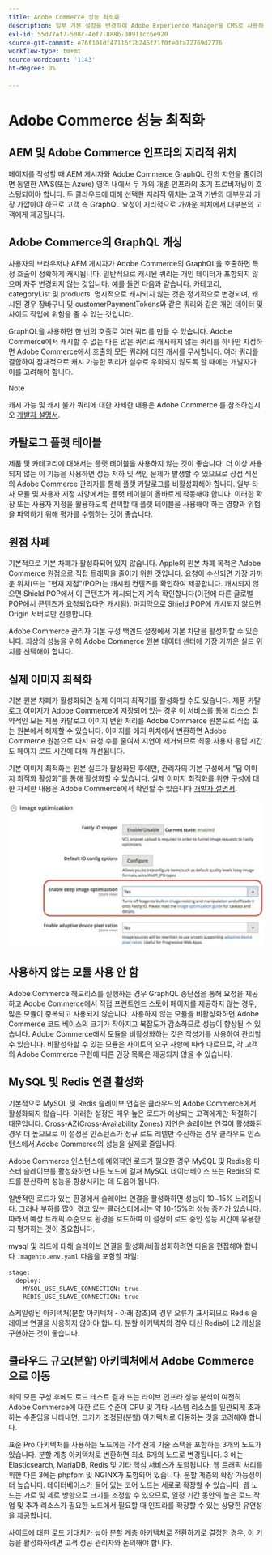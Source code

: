 ```yaml
---
title: Adobe Commerce 성능 최적화
description: 일부 기본 설정을 변경하여 Adobe Experience Manager을 CMS로 사용하도록 Adobe Commerce 프로젝트를 준비합니다.
exl-id: 55d77af7-508c-4ef7-888b-00911cc6e920
source-git-commit: e76f101df47116f7b246f21f0fe0fa72769d2776
workflow-type: tm+mt
source-wordcount: '1143'
ht-degree: 0%

---
```


# Adobe Commerce 성능 최적화

## AEM 및 Adobe Commerce 인프라의 지리적 위치

페이지를 작성할 때 AEM 게시자와 Adobe Commerce GraphQL 간의 지연을 줄이려면 동일한 AWS(또는 Azure) 영역 내에서 두 개의 개별 인프라의 초기 프로비저닝이 호스팅되어야 합니다. 두 클라우드에 대해 선택한 지리적 위치는 고객 기반의 대부분과 가장 가깝아야 하므로 고객 측 GraphQL 요청이 지리적으로 가까운 위치에서 대부분의 고객에게 제공됩니다.

## Adobe Commerce의 GraphQL 캐싱

사용자의 브라우저나 AEM 게시자가 Adobe Commerce의 GraphQL을 호출하면 특정 호출이 정확하게 캐시됩니다. 일반적으로 캐시된 쿼리는 개인 데이터가 포함되지 않으며 자주 변경되지 않는 것입니다. 예를 들면 다음과 같습니다. 카테고리, categoryList 및 products. 명시적으로 캐시되지 않는 것은 정기적으로 변경되며, 캐시된 경우 장바구니 및 customerPaymentTokens와 같은 쿼리와 같은 개인 데이터 및 사이트 작업에 위험을 줄 수 있는 것입니다.

GraphQL을 사용하면 한 번의 호출로 여러 쿼리를 만들 수 있습니다. Adobe Commerce에서 캐시할 수 없는 다른 많은 쿼리로 캐시하지 않는 쿼리를 하나만 지정하면 Adobe Commerce에서 호출의 모든 쿼리에 대한 캐시를 무시합니다. 여러 쿼리를 결합하여 잠재적으로 캐시 가능한 쿼리가 실수로 우회되지 않도록 할 때에는 개발자가 이를 고려해야 합니다.

>[!NOTE]
>
> 캐시 가능 및 캐시 불가 쿼리에 대한 자세한 내용은 Adobe Commerce 를 참조하십시오 [개발자 설명서](https://devdocs.magento.com/guides/v2.4/graphql/caching.html).

## 카탈로그 플랫 테이블

제품 및 카테고리에 대해서는 플랫 테이블을 사용하지 않는 것이 좋습니다. 더 이상 사용되지 않는 이 기능을 사용하면 성능 저하 및 색인 문제가 발생할 수 있으므로 상점 섹션의 Adobe Commerce 관리자를 통해 플랫 카탈로그를 비활성화해야 합니다. 일부 타사 모듈 및 사용자 지정 사항에서는 플랫 테이블이 올바르게 작동해야 합니다. 이러한 확장 또는 사용자 지정을 활용하도록 선택할 때 플랫 테이블을 사용해야 하는 영향과 위험을 파악하기 위해 평가를 수행하는 것이 좋습니다.

## 원점 차폐

기본적으로 기본 차폐가 활성화되어 있지 않습니다. Apple의 원본 차폐 목적은 Adobe Commerce 원점으로 직접 트래픽을 줄이기 위한 것입니다. 요청이 수신되면 가장 가까운 위치(또는 &quot;현재 지점&quot;/POP)는 캐시된 컨텐츠를 확인하여 제공합니다. 캐시되지 않으면 Shield POP에서 이 콘텐츠가 캐시되는지 계속 확인합니다(이전에 다른 글로벌 POP에서 콘텐츠가 요청되었다면 캐시됨). 마지막으로 Shield POP에 캐시되지 않으면 Origin 서버로만 진행합니다.

Adobe Commerce 관리자 기본 구성 백엔드 설정에서 기본 차단을 활성화할 수 있습니다. 최상의 성능을 위해 Adobe Commerce 원본 데이터 센터에 가장 가까운 실드 위치를 선택해야 합니다.

## 실제 이미지 최적화

기본 원본 차폐가 활성화되면 실제 이미지 최적기를 활성화할 수도 있습니다. 제품 카탈로그 이미지가 Adobe Commerce에 저장되어 있는 경우 이 서비스를 통해 리소스 집약적인 모든 제품 카탈로그 이미지 변환 처리를 Adobe Commerce 원본으로 직접 또는 원본에서 해제할 수 있습니다. 이미지를 에지 위치에서 변환하면 Adobe Commerce 원본으로 다시 요청 수를 줄여서 지연이 제거되므로 최종 사용자 응답 시간도 페이지 로드 시간에 대해 개선됩니다.

기본 이미지 최적화는 원본 실드가 활성화된 후에만, 관리자의 기본 구성에서 &quot;딥 이미지 최적화 활성화&quot;를 통해 활성화할 수 있습니다. 실제 이미지 최적화를 위한 구성에 대한 자세한 내용은 Adobe Commerce에서 확인할 수 있습니다 [개발자 설명서](https://devdocs.magento.com/cloud/cdn/fastly-image-optimization.html).

![Adobe Commerce 관리자의 실제 이미지 최적화 설정 스크린샷](../assets/commerce-at-scale/image-optimization.svg)

## 사용하지 않는 모듈 사용 안 함

Adobe Commerce 헤드리스를 실행하는 경우 GraphQL 종단점을 통해 요청을 제공하고 Adobe Commerce에서 직접 프런트엔드 스토어 페이지를 제공하지 않는 경우, 많은 모듈이 중복되고 사용되지 않습니다. 사용하지 않는 모듈을 비활성화하면 Adobe Commerce 코드 베이스의 크기가 작아지고 복잡도가 감소하므로 성능이 향상될 수 있습니다. Adobe Commerce에서 모듈을 비활성화하는 것은 작성기를 사용하여 관리할 수 있습니다. 비활성화할 수 있는 모듈은 사이트의 요구 사항에 따라 다르므로, 각 고객의 Adobe Commerce 구현에 따른 권장 목록은 제공되지 않을 수 있습니다.

## MySQL 및 Redis 연결 활성화

기본적으로 MySQL 및 Redis 슬레이브 연결은 클라우드의 Adobe Commerce에서 활성화되지 않습니다. 이러한 설정은 매우 높은 로드가 예상되는 고객에게만 적절하기 때문입니다. Cross-AZ(Cross-Availability Zones) 지연은 슬레이브 연결이 활성화된 경우 더 높으므로 이 설정은 인스턴스가 정규 로드 레벨만 수신하는 경우 클라우드 인스턴스에서 Adobe Commerce의 성능을 실제로 줄입니다.

Adobe Commerce 인스턴스에 예외적인 로드가 필요한 경우 MySQL 및 Redis용 마스터 슬레이브를 활성화하면 다른 노드에 걸쳐 MySQL 데이터베이스 또는 Redis의 로드를 분산하여 성능을 향상시키는 데 도움이 됩니다.

일반적인 로드가 있는 환경에서 슬레이브 연결을 활성화하면 성능이 10~15% 느려집니다. 그러나 부하를 많이 겪고 있는 클러스터에서는 약 10-15%의 성능 증가가 있습니다. 따라서 예상 트래픽 수준으로 환경을 로드하여 이 설정이 로드 중인 성능 시간에 유용한지 평가하는 것이 중요합니다.

mysql 및 리드에 대해 슬레이브 연결을 활성화/비활성화하려면 다음을 편집해야 합니다 `.magento.env.yaml` 다음을 포함할 파일:

```
stage:
  deploy:
    MYSQL_USE_SLAVE_CONNECTION: true
    REDIS_USE_SLAVE_CONNECTION: true
```

스케일링된 아키텍처(분할 아키텍처 - 아래 참조)의 경우 오류가 표시되므로 Redis 슬레이브 연결을 사용하지 않아야 합니다. 분할 아키텍처의 경우 대신 Redis에 L2 캐싱을 구현하는 것이 좋습니다.

## 클라우드 규모(분할) 아키텍처에서 Adobe Commerce으로 이동

위의 모든 구성 후에도 로드 테스트 결과 또는 라이브 인프라 성능 분석이 여전히 Adobe Commerce에 대한 로드 수준이 CPU 및 기타 시스템 리소스를 일관되게 초과하는 수준임을 나타내면, 크기가 조정된(분할) 아키텍처로 이동하는 것을 고려해야 합니다.

표준 Pro 아키텍처를 사용하는 노드에는 각각 전체 기술 스택을 포함하는 3개의 노드가 있습니다. 분할 계층 아키텍처로 변환하면 최소 6개의 노드로 변경됩니다. 3 에는 Elasticsearch, MariaDB, Redis 및 기타 핵심 서비스가 포함됩니다. 웹 트래픽 처리를 위한 다른 3에는 phpfpm 및 NGINX가 포함되어 있습니다. 분할 계층의 확장 가능성이 더 높습니다. 데이터베이스가 들어 있는 코어 노드는 세로로 확장할 수 있습니다. 웹 노드는 가로 및 세로 방향으로 크기를 조정할 수 있으므로, 일정 기간 동안의 높은 로드 작업 및 추가 리소스가 필요한 노드에서 필요할 때 인프라를 확장할 수 있는 상당한 유연성을 제공합니다.

사이트에 대한 로드 기대치가 높아 분할 계층 아키텍처로 전환하기로 결정한 경우, 이 기능을 활성화하려면 고객 성공 관리자와 논의해야 합니다.
